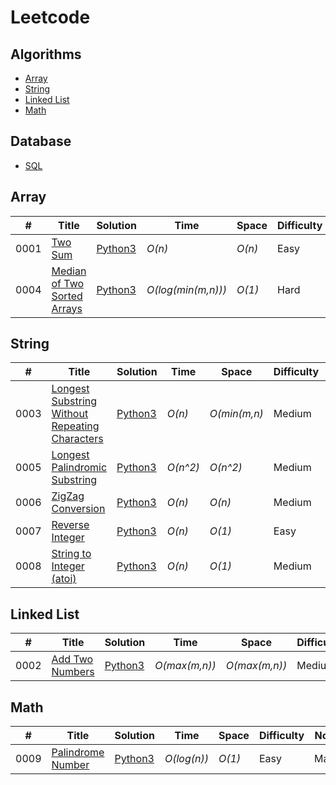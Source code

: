 # Leetcode

## Algorithms

* [Array](https://github.com/Kevin-Zheng-1/Leetcode#array)
* [String](https://github.com/Kevin-Zheng-1/Leetcode#string)
* [Linked List](https://github.com/Kevin-Zheng-1/Leetcode#linked-list)
* [Math](https://github.com/Kevin-Zheng-1/Leetcode#math)

## Database

* [SQL](https://github.com/kamyu104/LeetCode-Solutions#sql)

## Array
|  #  | Title           |  Solution       |  Time           | Space           | Difficulty    |Note | 
|-----|---------------- | --------------- | --------------- | --------------- | ------------- |-----|
0001 | [Two Sum](https://leetcode.com/problems/two-sum/) | [Python3](https://github.com/Kevin-Zheng-1/Leetcode/blob/main/Algorithm/Array/0001.%20Two%20Sum.py) | _O(n)_       | _O(n)_          | Easy         |Hash Table|
0004 | [Median of Two Sorted Arrays](https://leetcode.com/problems/median-of-two-sorted-arrays/) | [Python3](https://github.com/Kevin-Zheng-1/Leetcode/blob/main/Algorithm/Array/0004.%20Median%20of%20Two%20Sorted%20Arrays.py) | _O(log(min(m,n)))_       | _O(1)_          | Hard         |Binary Search|

## String
|  #  | Title           |  Solution       |  Time           | Space           | Difficulty    |Note | 
|-----|---------------- | --------------- | --------------- | --------------- | ------------- |-----|
0003 | [Longest Substring Without Repeating Characters](https://leetcode.com/problems/longest-substring-without-repeating-characters/) | [Python3](https://github.com/Kevin-Zheng-1/Leetcode/blob/main/Algorithm/String/0003.%20Longest%20Substring%20Without%20Repeating%20Characters.py) | _O(n)_       | _O(min(m,n)_          | Medium         |Sliding Window|
0005 | [Longest Palindromic Substring](https://leetcode.com/problems/longest-palindromic-substring/) | [Python3](https://github.com/Kevin-Zheng-1/Leetcode/blob/main/Algorithm/String/0005.%20Longest%20Palindromic%20Substring.py) | _O(n^2)_       | _O(n^2)_          | Medium         |Dynamic Programming|
0006 | [ZigZag Conversion](https://leetcode.com/problems/zigzag-conversion/) | [Python3](https://github.com/Kevin-Zheng-1/Leetcode/blob/main/Algorithm/String/0006.%20ZigZag%20Conversion.py) | _O(n)_       | _O(n)_          | Medium         |String|
0007 | [Reverse Integer](https://leetcode.com/problems/reverse-integer/) | [Python3](https://github.com/Kevin-Zheng-1/Leetcode/blob/main/Algorithm/String/0007.%20Reverse%20Integer.py) | _O(n)_       | _O(1)_          | Easy         |Math|
0008 | [String to Integer (atoi)](https://leetcode.com/problems/string-to-integer-atoi/) | [Python3](https://github.com/Kevin-Zheng-1/Leetcode/blob/main/Algorithm/String/0008.%20String%20to%20Integer%20(atoi).py) | _O(n)_       | _O(1)_          | Medium         |Math|

## Linked List
|  #  | Title           |  Solution       |  Time           | Space           | Difficulty    |Note | 
|-----|---------------- | --------------- | --------------- | --------------- | ------------- |-----|
0002 | [Add Two Numbers](https://leetcode.com/problems/add-two-numbers/) | [Python3](https://github.com/Kevin-Zheng-1/Leetcode/blob/main/Algorithm/LinkedList/0002.%20Add%20Two%20Numbers.py) | _O(max(m,n))_       | _O(max(m,n))_          | Medium         |Math|

## Math
|  #  | Title           |  Solution       |  Time           | Space           | Difficulty    |Note | 
|-----|---------------- | --------------- | --------------- | --------------- | ------------- |-----|
0009 | [Palindrome Number](https://leetcode.com/problems/palindrome-number/) | [Python3](https://github.com/Kevin-Zheng-1/Leetcode/blob/main/Algorithm/Math/0009.%20Palindrome%20Number.py) | _O(log(n))_       | _O(1)_          | Easy         |Math|
